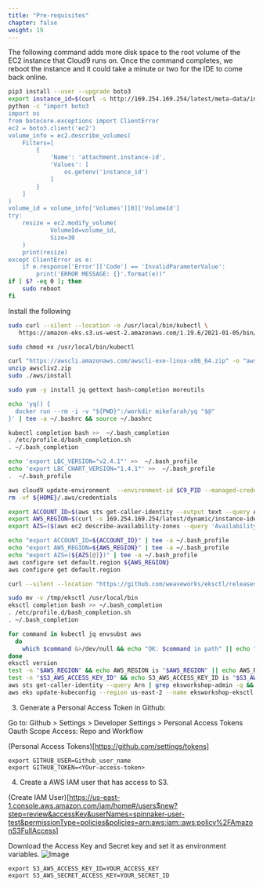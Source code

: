 ```yaml
---
title: "Pre-requisites"
chapter: false
weight: 19
---
```


The following command adds more disk space to the root volume of the EC2 instance that Cloud9 runs on. Once the command completes, we reboot the instance and it could take a minute or two for the IDE to come back online.

```sh
pip3 install --user --upgrade boto3
export instance_id=$(curl -s http://169.254.169.254/latest/meta-data/instance-id)
python -c "import boto3
import os
from botocore.exceptions import ClientError 
ec2 = boto3.client('ec2')
volume_info = ec2.describe_volumes(
    Filters=[
        {
            'Name': 'attachment.instance-id',
            'Values': [
                os.getenv('instance_id')
            ]
        }
    ]
)
volume_id = volume_info['Volumes'][0]['VolumeId']
try:
    resize = ec2.modify_volume(    
            VolumeId=volume_id,    
            Size=30
    )
    print(resize)
except ClientError as e:
    if e.response['Error']['Code'] == 'InvalidParameterValue':
        print('ERROR MESSAGE: {}'.format(e))"
if [ $? -eq 0 ]; then
    sudo reboot
fi
```

Install the following

```sh
sudo curl --silent --location -o /usr/local/bin/kubectl \
   https://amazon-eks.s3.us-west-2.amazonaws.com/1.19.6/2021-01-05/bin/linux/amd64/kubectl

sudo chmod +x /usr/local/bin/kubectl

curl "https://awscli.amazonaws.com/awscli-exe-linux-x86_64.zip" -o "awscliv2.zip"
unzip awscliv2.zip
sudo ./aws/install

sudo yum -y install jq gettext bash-completion moreutils

echo 'yq() {
  docker run --rm -i -v "${PWD}":/workdir mikefarah/yq "$@"
}' | tee -a ~/.bashrc && source ~/.bashrc

kubectl completion bash >>  ~/.bash_completion
. /etc/profile.d/bash_completion.sh
. ~/.bash_completion

echo 'export LBC_VERSION="v2.4.1"' >>  ~/.bash_profile
echo 'export LBC_CHART_VERSION="1.4.1"' >>  ~/.bash_profile
.  ~/.bash_profile

aws cloud9 update-environment  --environment-id $C9_PID --managed-credentials-action DISABLE
rm -vf ${HOME}/.aws/credentials

export ACCOUNT_ID=$(aws sts get-caller-identity --output text --query Account)
export AWS_REGION=$(curl -s 169.254.169.254/latest/dynamic/instance-identity/document | jq -r '.region')
export AZS=($(aws ec2 describe-availability-zones --query 'AvailabilityZones[].ZoneName' --output text --region $AWS_REGION))

echo "export ACCOUNT_ID=${ACCOUNT_ID}" | tee -a ~/.bash_profile
echo "export AWS_REGION=${AWS_REGION}" | tee -a ~/.bash_profile
echo "export AZS=(${AZS[@]})" | tee -a ~/.bash_profile
aws configure set default.region ${AWS_REGION}
aws configure get default.region

curl --silent --location "https://github.com/weaveworks/eksctl/releases/latest/download/eksctl_$(uname -s)_amd64.tar.gz" | tar xz -C /tmp

sudo mv -v /tmp/eksctl /usr/local/bin
eksctl completion bash >> ~/.bash_completion
. /etc/profile.d/bash_completion.sh
. ~/.bash_completion

for command in kubectl jq envsubst aws
  do
    which $command &>/dev/null && echo "OK: $command in path" || echo "$command NOT FOUND"
done
eksctl version
test -n "$AWS_REGION" && echo AWS_REGION is "$AWS_REGION" || echo AWS_REGION is not set
test -n "$S3_AWS_ACCESS_KEY_ID" && echo S3_AWS_ACCESS_KEY_ID is "$S3_AWS_ACCESS_KEY_ID" || echo S3_AWS_ACCESS_KEY_ID is not set
aws sts get-caller-identity --query Arn | grep eksworkshop-admin -q && echo "IAM role valid" || echo "IAM role NOT valid"
aws eks update-kubeconfig --region us-east-2 --name eksworkshop-eksctl

```

3.	Generate a Personal Access Token in Github: 

Go to: Github > Settings > Developer Settings > Personal Access Tokens
Oauth Scope Access: Repo and Workflow

(Personal Access Tokens)[https://github.com/settings/tokens]

```
export GITHUB_USER=Github_user_name
export GITHUB_TOKEN=<YOur-access-token>
```

4. Create a AWS IAM user that has access to S3. 

(Create IAM User)[https://us-east-1.console.aws.amazon.com/iam/home#/users$new?step=review&accessKey&userNames=spinnaker-user-test&permissionType=policies&policies=arn:aws:iam::aws:policy%2FAmazonS3FullAccess]


Download the Access Key and Secret key and set it as environment variables. 
![Image](/images/IAM_USER_ACCESS-KEY.PNG)

```
export S3_AWS_ACCESS_KEY_ID=YOUR_ACCESS_KEY
export S3_AWS_SECRET_ACCESS_KEY=YOUR_SECRET_ID
```